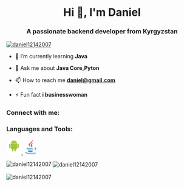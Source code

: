 <h1 align="center">Hi 👋, I'm Daniel</h1>
<h3 align="center">A passionate backend developer from Kyrgyzstan</h3>

<p align="left"> <a href="https://github.com/ryo-ma/github-profile-trophy"><img src="https://github-profile-trophy.vercel.app/?username=daniel12142007" alt="daniel12142007" /></a> </p>

- 🌱 I’m currently learning **Java**

- 💬 Ask me about **Java Core,Pyton**

- 📫 How to reach me **daniel@gmail.com**

- ⚡ Fun fact **i businesswoman**

<h3 align="left">Connect with me:</h3>
<p align="left">
</p>

<h3 align="left">Languages and Tools:</h3>
<p align="left"> <a href="https://developer.android.com" target="_blank" rel="noreferrer"> <img src="https://raw.githubusercontent.com/devicons/devicon/master/icons/android/android-original-wordmark.svg" alt="android" width="40" height="40"/> </a> <a href="https://www.java.com" target="_blank" rel="noreferrer"> <img src="https://raw.githubusercontent.com/devicons/devicon/master/icons/java/java-original.svg" alt="java" width="40" height="40"/> </a> </p>

<p><img align="left" src="https://github-readme-stats.vercel.app/api/top-langs?username=daniel12142007&show_icons=true&locale=en&layout=compact" alt="daniel12142007" /></p>

<p>&nbsp;<img align="center" src="https://github-readme-stats.vercel.app/api?username=daniel12142007&show_icons=true&locale=en" alt="daniel12142007" /></p>

<p><img align="center" src="https://github-readme-streak-stats.herokuapp.com/?user=daniel12142007&" alt="daniel12142007" /></p>
